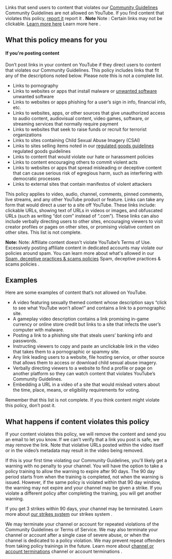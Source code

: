 Links that send users to content that violates our [Community Guidelines](/youtube/answer/9288567) Community Guidelines are not allowed on YouTube. If you find content that violates this policy, [report it](/youtube/answer/2802027) report it . **Note** Note : Certain links may not be clickable. [Learn more here](/youtube/answer/13748639#clickable) Learn more here .

## What this policy means for you

#### If you're posting content

Don’t post links in your content on YouTube if they direct users to content that violates our Community Guidelines. This policy includes links that fit any of the descriptions noted below. Please note this is not a complete list.

- Links to pornography
- Links to websites or apps that install malware or [unwanted software](https://www.google.com/about/unwanted-software-policy.html) unwanted software
- Links to websites or apps phishing for a user’s sign in info, financial info, etc.
- Links to websites, apps, or other sources that give unauthorized access to audio content, audiovisual content, video games, software, or streaming services that normally require payment
- Links to websites that seek to raise funds or recruit for terrorist organizations
- Links to sites containing Child Sexual Abuse Imagery (CSAI)
- Links to sites selling items noted in our [regulated goods guidelines](/youtube/answer/9229611) regulated goods guidelines
- Links to content that would violate our hate or harassment policies
- Links to content encouraging others to commit violent acts
- Links to websites or apps that spread misleading or deceptive content that can cause serious risk of egregious harm, such as interfering with democratic processes
- Links to external sites that contain manifestos of violent attackers

This policy applies to video, audio, channel, comments, pinned comments, live streams, and any other YouTube product or feature. Links can take any form that would direct a user to a site off YouTube. These links include: clickable URLs, showing text of URLs in videos or images, and obfuscated URLs (such as writing “dot com” instead of “.com”). These links can also include verbally directing users to other sites, encouraging viewers to visit creator profiles or pages on other sites, or promising violative content on other sites. This list is not complete.

**Note:** Note: Affiliate content doesn't violate YouTube’s Terms of Use. Excessively posting affiliate content in dedicated accounts may violate our policies around spam. You can learn more about what's allowed in our [Spam, deceptive practices & scams policies](/youtube/answer/2801973) Spam, deceptive practices & scams policies .

## Examples

Here are some examples of content that’s not allowed on YouTube.

- A video featuring sexually themed content whose description says “click to see what YouTube won’t allow!” and contains a link to a pornographic site.
- A gameplay video description contains a link promising in-game currency or online store credit but links to a site that infects the user’s computer with malware.
- Posting a link to a phishing site that steals users’ banking info and passwords.
- Instructing viewers to copy and paste an unclickable link in the video that takes them to a pornographic or spammy site.
- Any link leading users to a website, file hosting service, or other source that allows them to access or download child sexual abuse imagery.
- Verbally directing viewers to a website to find a profile or page on another platform so they can watch content that violates YouTube’s Community Guidelines.
- Embedding a URL in a video of a site that would mislead voters about the time, place, means, or eligibility requirements for voting.

Remember that this list is not complete. If you think content might violate this policy, don’t post it.

## What happens if content violates this policy

If your content violates this policy, we will remove the content and send you an email to let you know. If we can’t verify that a link you post is safe, we may remove the link. Note that violative URLs posted within the video itself or in the video’s metadata may result in the video being removed.

If this is your first time violating our Community Guidelines, you'll likely get a warning with no penalty to your channel. You will have the option to take a policy training to allow the warning to expire after 90 days. The 90 day period starts from when the training is completed, not when the warning is issued. However, if the same policy is violated within that 90 day window, the warning may not expire and your channel may be given a strike. If you violate a different policy after completing the training, you will get another warning.

If you get 3 strikes within 90 days, your channel may be terminated. Learn more about [our strikes system](/youtube/answer/2802032) our strikes system .

We may terminate your channel or account for repeated violations of the Community Guidelines or Terms of Service. We may also terminate your channel or account after a single case of severe abuse, or when the channel is dedicated to a policy violation. We may prevent repeat offenders from taking policy trainings in the future. Learn more about [channel or account terminations](/youtube/answer/2802168) channel or account terminations .